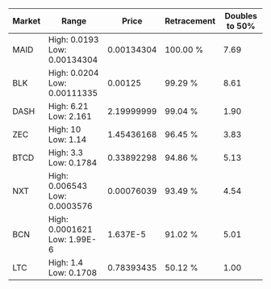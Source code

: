 | Market | Range | Price| Retracement | Doubles to 50% |
| --- | --- | --- | --- | --- |
| MAID | High: 0.0193<br />Low: 0.00134304 | 0.00134304 | 100.00 % | 7.69 |
| BLK | High: 0.0204<br />Low: 0.00111335 | 0.00125 | 99.29 % | 8.61 |
| DASH | High: 6.21<br />Low: 2.161 | 2.19999999 | 99.04 % | 1.90 |
| ZEC | High: 10<br />Low: 1.14 | 1.45436168 | 96.45 % | 3.83 |
| BTCD | High: 3.3<br />Low: 0.1784 | 0.33892298 | 94.86 % | 5.13 |
| NXT | High: 0.006543<br />Low: 0.0003576 | 0.00076039 | 93.49 % | 4.54 |
| BCN | High: 0.0001621<br />Low: 1.99E-6 | 1.637E-5 | 91.02 % | 5.01 |
| LTC | High: 1.4<br />Low: 0.1708 | 0.78393435 | 50.12 % | 1.00 |
